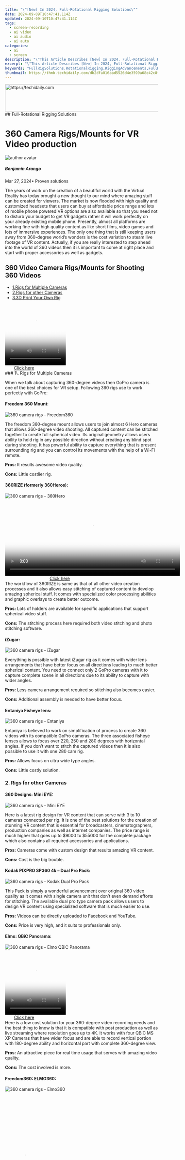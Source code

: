 ```yaml
---
title: "\"[New] In 2024, Full-Rotational Rigging Solutions\""
date: 2024-09-09T10:47:41.114Z
updated: 2024-09-10T10:47:41.114Z
tags: 
  - screen-recording
  - ai video
  - ai audio
  - ai auto
categories: 
  - ai
  - screen
description: "\"This Article Describes [New] In 2024, Full-Rotational Rigging Solutions\""
excerpt: "\"This Article Describes [New] In 2024, Full-Rotational Rigging Solutions\""
keywords: "FullRigSolutions,RotationalRigging,RiggingAdvancements,FullRotationSetup,CompleteRigSystems,TotalRotationRigs,ComprehensiveRigSetups"
thumbnail: https://thmb.techidaily.com/db2dfa016aad5526d4e3599a68e42c8f3cfa167590fe6f17711d0d491d279f0c.jpg
---
```


<!-- affiliate ads begin -->
<a href="https://ephamedtechinc.pxf.io/c/5597632/2136615/26400" target="_top" id="2136615">
  <img src="//a.impactradius-go.com/display-ad/26400-2136615" border="0" alt="https://techidaily.com" width="728" height="90"/>
</a>
<img height="0" width="0" src="https://ephamedtechinc.pxf.io/i/5597632/2136615/26400" style="position:absolute;visibility:hidden;" border="0" />
<!-- affiliate ads end -->
## Full-Rotational Rigging Solutions

# 360 Camera Rigs/Mounts for VR Video production

![author avatar](https://images.wondershare.com/filmora/article-images/benjamin-arango-author.jpg)

##### Benjamin Arango

 Mar 27, 2024• Proven solutions

The years of work on the creation of a beautiful world with the Virtual Reality has today brought a new thought to our mind where amazing stuff can be created for viewers. The market is now flooded with high quality and customized headsets that users can buy at affordable price range and lots of mobile phone powered VR options are also available so that you need not to disturb your budget to get VR gadgets rather it will work perfectly on your already existing mobile phone. Presently, almost all platforms are working fine with high quality content as like short films, video games and lots of immersive experiences. The only one thing that is still keeping users away from 360-degree world’s wonders is the cost variation to steam live footage of VR content. Actually, if you are really interested to step ahead into the world of 360 videos then it is important to come at right place and start with proper accessories as well as gadgets.

## 360 Video Camera Rigs/Mounts for Shooting 360 Videos

* [1.Rigs for Multiple Cameras](#part1)
* [2.Rigs for other Cameras](#part2)
* [3.3D Print Your Own Rig](#part3)

<!-- affiliate ads begin -->
<span id="1743243">
					<video width="200" height="200" style="cursor:pointer"
           poster="//a.impactradius-go.com/display-clicktoplayimage/1743243.png"
           onclick="if(!this.playClicked){this.play();this.setAttribute('controls',true);this.playClicked=true;}">
	   <source src="//a.impactradius-go.com/display-ad/19272-1743243">
	   <img src="//a.impactradius-go.com/display-clicktoplayimage/1743243.png" style="border: none; height: 100%; width: 100%; object-fit: contain">
	</video>
	<div style="width:125px;text-align:center"><a href="javascript:window.open(decodeURIComponent('https%3A%2F%2Faligracehair.sjv.io%2Fc%2F5597632%2F1743243%2F19272'), '_blank');void(0);">Click here</a></div>
</span>
<img height="0" width="0" src="https://imp.pxf.io/i/5597632/1743243/19272" style="position:absolute;visibility:hidden;" border="0" />
<!-- affiliate ads end -->
### 1\. Rigs for Multiple Cameras

When we talk about capturing 360-degree videos then GoPro camera is one of the best choices for VR setup. Following 360 rigs use to work perfectly with GoPro:

#### Freedom 360 Mount:

![360 camera rigs - Freedom360](https://images.wondershare.com/filmora/article-images/360-camera-rigs-freedom-360.jpg)

The freedom 360-degree mount allows users to join almost 6 Hero cameras that allows 360-degree video shooting. All captured content can be stitched together to create full spherical video. Its original geometry allows users ability to hold rig in any possible direction without creating any blind spot during shooting. It has powerful ability to capture everything that is present surrounding rig and you can control its movements with the help of a Wi-Fi remote.

**Pros:** It results awesome video quality.

**Cons:** Little costlier rig.

#### 360RIZE (formerly 360Heros):

![360 camera rigs - 360Hero](https://images.wondershare.com/filmora/article-images/360-camera-rigs-360-hero.jpg)

<!-- affiliate ads begin -->
<span id="1982596">
					<video width="576" height="240" style="cursor:pointer"
           poster="//a.impactradius-go.com/display-clicktoplayimage/1982596.png"
           onclick="if(!this.playClicked){this.play();this.setAttribute('controls',true);this.playClicked=true;}">
	   <source src="//a.impactradius-go.com/display-ad/22993-1982596">
	   <img src="//a.impactradius-go.com/display-clicktoplayimage/1982596.png" style="border: none; height: 100%; width: 100%; object-fit: contain">
	</video>
	<div style="width:360px;text-align:center"><a href="javascript:window.open(decodeURIComponent('https%3A%2F%2Fhomestyler.sjv.io%2Fc%2F5597632%2F1982596%2F22993'), '_blank');void(0);">Click here</a></div>
</span>
<img height="0" width="0" src="https://imp.pxf.io/i/5597632/1982596/22993" style="position:absolute;visibility:hidden;" border="0" />
<!-- affiliate ads end -->
The workflow of 360RIZE is same as that of all other video creation processes and it also allows easy stitching of captured content to develop amazing spherical stuff. It comes with specialized color processing abilities and graphic overlays to create better outcome.

**Pros:** Lots of holders are available for specific applications that support spherical video stuff.

**Cons:** The stitching process here required both video stitching and photo stitching software.

#### iZugar:

![360 camera rigs - iZugar](https://images.wondershare.com/filmora/article-images/360-camera-rigs-izugar.jpg)

Everything is possible with latest iZugar rig as it comes with wider lens arrangements that have better focus on all directions leading to much better spherical content. You need to connect only 2 GoPro cameras with it to capture complete scene in all directions due to its ability to capture with wider angles.

**Pros:** Less camera arrangement required so stitching also becomes easier.

**Cons:** Additional assembly is needed to have better focus.

#### Entaniya Fisheye lens:

![360 camera rigs - Entaniya](https://images.wondershare.com/filmora/article-images/360-camera-rigs-entaniya-fisheye-lenses.png)

Entaniya is believed to work on simplification of process to create 360 videos with its compatible GoPro cameras. The three associated fisheye lenses allows to focus over 220, 250 and 280 degrees with horizontal angles. If you don’t want to stitch the captured videos then it is also possible to use it with one 280 cam rig.

**Pros:** Allows focus on ultra wide type angles.

**Cons:** Little costly solution.

### 2\. Rigs for other Cameras

#### 360 Designs: Mini EYE:

![360 camera rigs - Mini EYE](https://images.wondershare.com/filmora/article-images/360-camera-rigs-mini-eye.jpg)

Here is a latest rig design for VR content that can serve with 3 to 10 cameras connected per rig. It is one of the best solutions for the creation of stunning VR content that is essential for broadcasters, cinematographers, production companies as well as internet companies. The price range is much higher that goes up to $9000 to $55000 for the complete package which also contains all required accessories and applications.

**Pros:** Cameras come with custom design that results amazing VR content.

**Cons:** Cost is the big trouble.

#### Kodak PIXPRO SP360 4k – Dual Pro Pack:

![360 camera rigs - Kodak Dual Pro Pack](https://images.wondershare.com/filmora/article-images/360-camera-rigs-kodak-action.jpeg)

This Pack is simply a wonderful advancement over original 360 video quality as it comes with single camera unit that don’t even demand efforts for stitching. The available dual pro type camera pack allows users to design VR content using specialized software that is much easier to use.

**Pros:** Videos can be directly uploaded to Facebook and YouTube.

**Cons:** Price is very high, and it suits to professionals only.

#### Elmo: QBiC Panorama:

![360 camera rigs - Elmo QBiC Panorama](https://images.wondershare.com/filmora/article-images/360-camera-rigs-qbic-panorama.jpg)

<!-- affiliate ads begin -->
<span id="1328683">
					<video width="200" height="200" style="cursor:pointer"
           poster="//a.impactradius-go.com/display-clicktoplayimage/1328683.png"
           onclick="if(!this.playClicked){this.play();this.setAttribute('controls',true);this.playClicked=true;}">
	   <source src="//a.impactradius-go.com/display-ad/15852-1328683">
	   <img src="//a.impactradius-go.com/display-clicktoplayimage/1328683.png" style="border: none; height: 100%; width: 100%; object-fit: contain">
	</video>
	<div style="width:125px;text-align:center"><a href="javascript:window.open(decodeURIComponent('https%3A%2F%2Fthefitville.pxf.io%2Fc%2F5597632%2F1328683%2F15852'), '_blank');void(0);">Click here</a></div>
</span>
<img height="0" width="0" src="https://imp.pxf.io/i/5597632/1328683/15852" style="position:absolute;visibility:hidden;" border="0" />
<!-- affiliate ads end -->
Here is a low cost solution for your 360-degree video recording needs and the best thing to know is that it is compatible with post production as well as live streaming where resolution goes up to 4K. It works with four QBiC MS XP Cameras that have wider focus and are able to record vertical portion with 180-degree ability and horizontal part with complete 360-degree view.

**Pros:** An attractive piece for real time usage that serves with amazing video quality.

**Cons:** The cost involved is more.

#### Freedom360: ELMO360:

![360 camera rigs - Elmo360](https://images.wondershare.com/filmora/article-images/360-camera-rigs-elmo36o.jpg)

<!-- affiliate ads begin -->
<span id="1977020">
					<video width="128" height="480" style="cursor:pointer"
           poster="//a.impactradius-go.com/display-clicktoplayimage/1977020.png"
           onclick="if(!this.playClicked){this.play();this.setAttribute('controls',true);this.playClicked=true;}">
	   <source src="//a.impactradius-go.com/display-ad/22993-1977020">
	   <img src="//a.impactradius-go.com/display-clicktoplayimage/1977020.png" style="border: none; height: 100%; width: 100%; object-fit: contain">
	</video>
	<div style="width:80px;text-align:center"><a href="javascript:window.open(decodeURIComponent('https%3A%2F%2Fhomestyler.sjv.io%2Fc%2F5597632%2F1977020%2F22993'), '_blank');void(0);">Click here</a></div>
</span>
<img height="0" width="0" src="https://imp.pxf.io/i/5597632/1977020/22993" style="position:absolute;visibility:hidden;" border="0" />
<!-- affiliate ads end -->
This rig is designed with highly customized features and its four cameras use to capture videos with high quality that are later stitched by using special software tools. It stores content from camera to four different MicroSD cards and the cameras are required to be turned on and off one by one. It results high resolution type VR content that can be viewed on video player over your computer screen, i-devices as well as on Android mobiles.

**Pros:** Easy to use and customized design.

**Cons:** Needs 4 different MicroSD Cards for storage and you have to make efforts for stitching too.

<!-- affiliate ads begin -->
<a href="https://aligracehair.sjv.io/c/5597632/2135418/19272" target="_top" id="2135418">
  <img src="//a.impactradius-go.com/display-ad/19272-2135418" border="0" alt="https://techidaily.com" width="468" height="60"/>
</a>
<img height="0" width="0" src="https://aligracehair.sjv.io/i/5597632/2135418/19272" style="position:absolute;visibility:hidden;" border="0" />
<!-- affiliate ads end -->
### 3\. 3D Print Your Own Rig

![360 camera rigs - 3D Print](https://images.wondershare.com/filmora/article-images/360-camera-rigs-3d-print.png)

<!-- affiliate ads begin -->
<a href="https://unicoeye.pxf.io/c/5597632/2134235/18498" target="_top" id="2134235">
  <img src="//a.impactradius-go.com/display-ad/18498-2134235" border="0" alt="https://techidaily.com" width="728" height="90"/>
</a>
<img height="0" width="0" src="https://unicoeye.pxf.io/i/5597632/2134235/18498" style="position:absolute;visibility:hidden;" border="0" />
<!-- affiliate ads end -->
The latest 3D printer technology has revolutionized world with amazing results. If you are not ready to spend huge money on available gears then it is also possible to create your own customized rig using 3D printer. So many designs are possible with 3D printing technology and they are suitable for professionals as well as beginners; also it is an affordable solution as compared to already designed costly products. It takes very less time to design a VR content supporting rig and you can create it with wider angle abilities so that fewer cameras are needed during recording and stitching task becomes easier.

![author avatar](https://images.wondershare.com/filmora/article-images/benjamin-arango-author.jpg)

<!-- affiliate ads begin -->
<a href="https://appsumo.8odi.net/c/5597632/2128844/7443" target="_top" id="2128844">
  <img src="//a.impactradius-go.com/display-ad/7443-2128844" border="0" alt="https://techidaily.com" width="728" height="90"/>
</a>
<img height="0" width="0" src="https://appsumo.8odi.net/i/5597632/2128844/7443" style="position:absolute;visibility:hidden;" border="0" />
<!-- affiliate ads end -->
Benjamin Arango

Benjamin Arango is a writer and a lover of all things video.

Follow @Benjamin Arango


<ins class="adsbygoogle"
     style="display:block"
     data-ad-format="autorelaxed"
     data-ad-client="ca-pub-7571918770474297"
     data-ad-slot="1223367746"></ins>



<ins class="adsbygoogle"
     style="display:block"
     data-ad-client="ca-pub-7571918770474297"
     data-ad-slot="8358498916"
     data-ad-format="auto"
     data-full-width-responsive="true"></ins>






<span class="atpl-alsoreadstyle">Also read:</span>
<div><ul>
<li><a href="https://fox-hovers.techidaily.com/new-10-leading-4k-displays/"><u>[New] 10 Leading 4K Displays</u></a></li>
<li><a href="https://fox-hovers.techidaily.com/new-2024-approved-capture-your-inspiration-top-5-pinterest-videos-without-cost/"><u>[New] 2024 Approved Capture Your Inspiration! Top 5 Pinterest Videos Without Cost</u></a></li>
<li><a href="https://facebook-video-share.techidaily.com/new-2024-approved-decoding-best-practices-navigating-through-top-9-free-logo-creators/"><u>[New] 2024 Approved Decoding Best Practices Navigating Through Top 9 Free Logo Creators</u></a></li>
<li><a href="https://fox-hovers.techidaily.com/new-2024-approved-enhancing-iphone-image-clarity-and-focus/"><u>[New] 2024 Approved Enhancing iPhone Image Clarity and Focus</u></a></li>
<li><a href="https://fox-hovers.techidaily.com/new-2024-approved-photo-pinnacle-top-tripods-for-android-and-iphones/"><u>[New] 2024 Approved Photo Pinnacle Top Tripods for Android & iPhones</u></a></li>
<li><a href="https://desktop-recording.techidaily.com/new-how-to-chat-on-google-meet-complete-guide/"><u>[New] How to Chat on Google Meet [Complete Guide]</u></a></li>
<li><a href="https://fox-hovers.techidaily.com/new-in-2024-decoding-whatsapps-vocal-messaging-innovation/"><u>[New] In 2024, Decoding WhatsApp's Vocal Messaging Innovation</u></a></li>
<li><a href="https://fox-hovers.techidaily.com/new-leading-brands-car-compatible-viewing-devices/"><u>[New] Leading Brands' Car-Compatible Viewing Devices</u></a></li>
<li><a href="https://fox-hovers.techidaily.com/new-optimal-5-displays-for-immersive-ps5-gaming-for-2024/"><u>[New] Optimal 5 Displays for Immersive PS5 Gaming for 2024</u></a></li>
<li><a href="https://fox-hovers.techidaily.com/new-pixel-perfect-portfolits-the-leading-websites-for-photo-framing/"><u>[New] Pixel-Perfect Portfolits The Leading Websites for Photo Framing</u></a></li>
<li><a href="https://fox-hovers.techidaily.com/new-the-ultimate-compilation-4-websites-for-ringtone-hunt-for-2024/"><u>[New] The Ultimate Compilation 4 Websites for Ringtone Hunt for 2024</u></a></li>
<li><a href="https://video-screen-grab.techidaily.com/new-top-11-auditory-capture-devices-reviewed-here-for-2024/"><u>[New] Top 11 Auditory Capture Devices Reviewed Here for 2024</u></a></li>
<li><a href="https://fox-hovers.techidaily.com/updated-2024-approved-comprehensive-guide-to-masterful-win11-zoom-use/"><u>[Updated] 2024 Approved Comprehensive Guide to Masterful Win11 Zoom Use</u></a></li>
<li><a href="https://fox-hovers.techidaily.com/updated-2024-approved-level-up-your-auditory-game-in-valorant-with-this-must-try-free-tool/"><u>[Updated] 2024 Approved Level Up Your Auditory Game in Valorant with This Must-Try, Free Tool</u></a></li>
<li><a href="https://fox-hovers.techidaily.com/updated-2024-approved-pioneering-video-tech-s-camera-race/"><u>[Updated] 2024 Approved Pioneering Video Tech 'S Camera Race</u></a></li>
<li><a href="https://fox-hovers.techidaily.com/updated-2024-approved-saying-thanks-access-to-otu-creations-freepaid/"><u>[Updated] 2024 Approved Saying Thanks Access to OTU Creations (Free/Paid)</u></a></li>
<li><a href="https://fox-hovers.techidaily.com/updated-2024-approved-transforming-brand-stories-with-client-produced-testimonials/"><u>[Updated] 2024 Approved Transforming Brand Stories with Client-Produced Testimonials</u></a></li>
<li><a href="https://fox-hovers.techidaily.com/updated-a-detailed-guide-to-advanced-human-interface-systems/"><u>[Updated] A Detailed Guide to Advanced Human Interface Systems</u></a></li>
<li><a href="https://youtube-video-recordings.techidaily.com/updated-constructing-compelling-channel-overviews/"><u>[Updated] Constructing Compelling Channel Overviews</u></a></li>
<li><a href="https://fox-hovers.techidaily.com/updated-delving-into-virtual-realms-a-basic-guide-for-2024/"><u>[Updated] Delving Into Virtual Realms A Basic Guide for 2024</u></a></li>
<li><a href="https://fox-hovers.techidaily.com/updated-harmonizing-with-inshot-music-integration-guide/"><u>[Updated] Harmonizing with InShot Music Integration Guide</u></a></li>
<li><a href="https://fox-hovers.techidaily.com/updated-high-quality-hd-videos-at-a-tap-top-10-android-choices/"><u>[Updated] High-Quality Hd Videos at a Tap Top 10 Android Choices</u></a></li>
<li><a href="https://fox-hovers.techidaily.com/updated-in-2024-essential-list-of-gratuitous-online-photo-enhancement-suites/"><u>[Updated] In 2024, Essential List of Gratuitous Online Photo Enhancement Suites</u></a></li>
<li><a href="https://fox-hovers.techidaily.com/updated-in-2024-flawless-syncing-adding-soundtracks-to-inshot/"><u>[Updated] In 2024, Flawless Syncing Adding Soundtracks to Inshot</u></a></li>
<li><a href="https://fox-hovers.techidaily.com/updated-in-2024-free-fcp-downloading-what-you-need/"><u>[Updated] In 2024, Free FCP Downloading - What You Need</u></a></li>
<li><a href="https://fox-hovers.techidaily.com/updated-in-2024-mastering-autofocus-on-iphone-a-step-by-step-approach/"><u>[Updated] In 2024, Mastering Autofocus on iPhone A Step-by-Step Approach</u></a></li>
<li><a href="https://fox-hovers.techidaily.com/updated-optimal-storage-solutions-the-leading-10-gopro-housings-for-2024/"><u>[Updated] Optimal Storage Solutions - The Leading 10 GoPro Housings for 2024</u></a></li>
<li><a href="https://fox-info.techidaily.com/updated-radiant-palette-adjuster-for-2024/"><u>[Updated] Radiant Palette Adjuster for 2024</u></a></li>
<li><a href="https://fox-hovers.techidaily.com/updated-reveal-your-future-design-with-our-selection-of-top-9-websites-for-type-innovation/"><u>[Updated] Reveal Your Future Design with Our Selection of Top 9 Websites for Type Innovation</u></a></li>
<li><a href="https://fox-hovers.techidaily.com/updated-softening-the-end-effective-methods-for-reducing-volume-in-premiere-pro/"><u>[Updated] Softening the End Effective Methods for Reducing Volume in Premiere Pro</u></a></li>
<li><a href="https://fox-hovers.techidaily.com/updated-unleash-the-full-potential-in-the-metaverse-with-this-list-for-2024/"><u>[Updated] Unleash the Full Potential in the Metaverse with This List for 2024</u></a></li>
<li><a href="https://fox-hovers.techidaily.com/updated-unmatched-mounting-best-tripod-solutions-for-smartphones/"><u>[Updated] Unmatched Mounting Best Tripod Solutions for Smartphones</u></a></li>
<li><a href="https://fox-hovers.techidaily.com/updated-what-is-mixed-reality-for-2024/"><u>[Updated] What Is Mixed Reality for 2024</u></a></li>
<li><a href="https://fox-cloud.techidaily.com/2024-approved-creating-a-memorable-podcast-niche-top-ai-name-generators/"><u>2024 Approved Creating a Memorable Podcast Niche – Top AI Name Generators</u></a></li>
<li><a href="https://blog-min.techidaily.com/how-to-transfer-apps-from-oppo-a38-to-another-drfone-by-drfone-transfer-from-android-transfer-from-android/"><u>How to Transfer Apps from Oppo A38 to Another | Dr.fone</u></a></li>
<li><a href="https://fox-hovers.techidaily.com/in-2024-enhancing-visual-storytelling-with-well-chosen-b-roll/"><u>In 2024, Enhancing Visual Storytelling with Well-Chosen B-Roll</u></a></li>
<li><a href="https://review-topics.techidaily.com/in-2024-how-to-change-google-play-location-on-realme-10t-5g-drfone-by-drfone-virtual-android/"><u>In 2024, How to Change Google Play Location On Realme 10T 5G | Dr.fone</u></a></li>
<li><a href="https://apple-account.techidaily.com/in-2024-how-to-erase-an-iphone-x-without-apple-id-by-drfone-ios/"><u>In 2024, How to Erase an iPhone X without Apple ID?</u></a></li>
<li><a href="https://fox-hovers.techidaily.com/in-2024-the-insiders-guide-to-dynamic-and-engaging-tiktok-edits/"><u>In 2024, The Insider's Guide to Dynamic and Engaging TikTok Edits</u></a></li>
<li><a href="https://fox-hovers.techidaily.com/initiate-your-virtual-presence-with-ease-live-streaming-101/"><u>Initiate Your Virtual Presence with Ease Live Streaming 101</u></a></li>
<li><a href="https://buynow-tips.techidaily.com/ipad-pro-or-macbook-pro-which-one-fits-your-needs/"><u>IPad Pro or MacBook Pro - Which One Fits Your Needs?</u></a></li>
<li><a href="https://fox-hovers.techidaily.com/the-insiders-guide-to-instagrams-music-licensing-policies-for-2024/"><u>The Insider’s Guide to Instagram's Music Licensing Policies for 2024</u></a></li>
<li><a href="https://android-location-track.techidaily.com/top-6-appsservices-to-trace-any-htc-u23-pro-location-by-mobile-number-drfone-by-drfone-virtual-android/"><u>Top 6 Apps/Services to Trace Any HTC U23 Pro Location By Mobile Number | Dr.fone</u></a></li>
<li><a href="https://fox-hovers.techidaily.com/unraveling-the-mystery-of-selecting-a-virtual-reality-device-tethered-connections-vs-mobility-freedom/"><u>Unraveling the Mystery of Selecting a Virtual Reality Device Tethered Connections vs Mobility Freedom?</u></a></li>
</ul></div>
